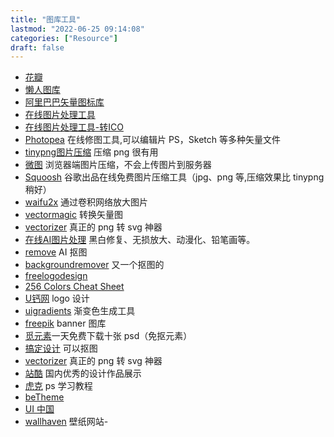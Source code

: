 ```yaml
---
title: "图库工具"
lastmod: "2022-06-25 09:14:08"
categories: ["Resource"]
draft: false
---
```


-   [花瓣](https://huaban.com/)
-   [懒人图库](https://www.lanrentuku.com/)
-   [阿里巴巴矢量图标库](https://www.iconfont.cn/)
-   [在线图片处理工具](https://www.butterpig.top/)
-   [在线图片处理工具-转ICO](https://www.butterpig.top/icopro/)
-   [Photopea](https://www.photopea.com/) 在线修图工具,可以编辑片 PS，Sketch 等多种矢量文件
-   [tinypng图片压缩](https://tinypng.com) 压缩 png 很有用
-   [微图](https://devtool.tech/tiny-image) 浏览器端图片压缩，不会上传图片到服务器
-   [Squoosh](https://squoosh.app/) 谷歌出品在线免费图片压缩工具（jpg、png 等,压缩效果比 tinypng 稍好）
-   [waifu2x](http://waifu2x.udp.jp/) 通过卷积网络放大图片
-   [vectormagic](https://vectormagic.com/) 转换矢量图
-   [vectorizer](https://www.vectorizer.io/) 真正的 png 转 svg 神器
-   [在线AI图片处理](https://photo.opencool.cn/) 黑白修复、无损放大、动漫化、铅笔画等。
-   [remove](https://www.remove.bg/zh) AI 抠图
-   [backgroundremover](https://github.com/nadermx/backgroundremover) 又一个抠图的
-   [freelogodesign](https://www.freelogodesign.org/)
-   [256 Colors Cheat Sheet](https://www.ditig.com/256-colors-cheat-sheet)
-   [U钙网](https://www.uugai.com/) logo 设计
-   [uigradients](https://uigradients.com/) 渐变色生成工具
-   [freepik](https://www.freepik.com/) banner 图库
-   [觅元素](http://www.51yuansu.com/)一天免费下载十张 psd（免抠元素）
-   [搞定设计](https://www.gaoding.com/) 可以抠图
-   [vectorizer](https://www.vectorizer.io/) 真正的 png 转 svg 神器
-   [站酷](https://www.zcool.com.cn/) 国内优秀的设计作品展示
-   [虎克](https://huke88.com/) ps 学习教程
-   [beTheme](https://themes.muffingroup.com/be/splash)
-   [UI 中国](https://www.ui.cn/)
-   [wallhaven](https://alpha.wallhaven.cc/) 壁纸网站-